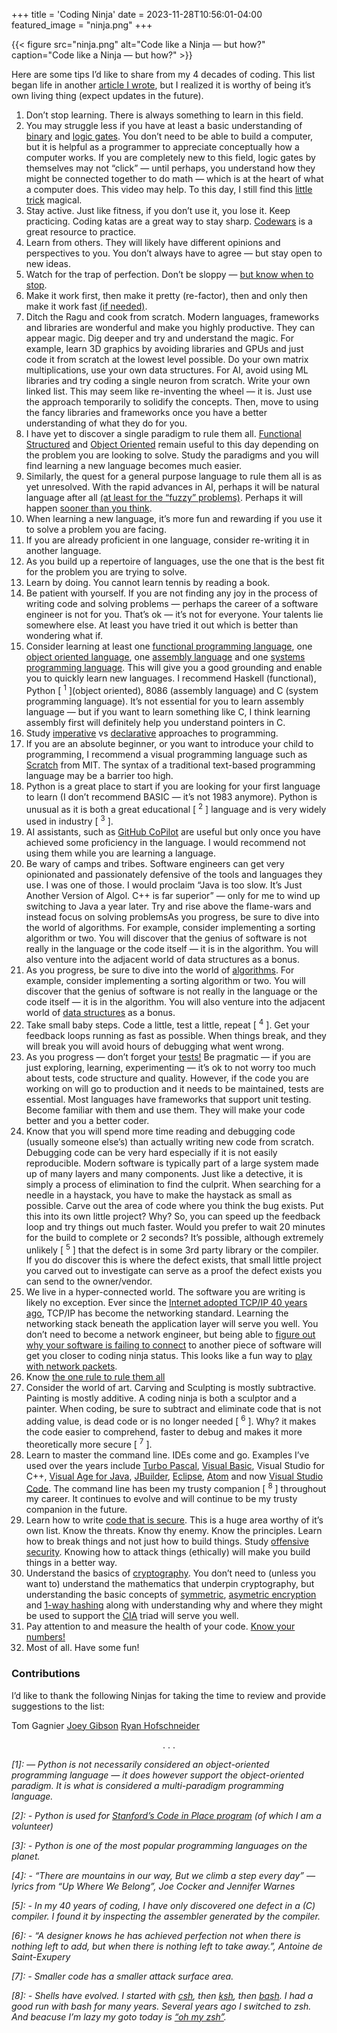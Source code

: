 +++
title = 'Coding Ninja'
date = 2023-11-28T10:56:01-04:00
featured_image = "ninja.png"
+++

{{< figure src="ninja.png" alt="Code like a Ninja — but how?" caption="Code like a Ninja — but how?" >}}

Here are some tips I’d like to share from my 4 decades of coding. This list began life in another [article I wrote](/posts/tips-becoming-swe/), but I realized it is worthy of being it’s own living thing (expect updates in the future).

1. Don’t stop learning. There is always something to learn in this field.
2. You may struggle less if you have at least a basic understanding of [binary](https://en.wikipedia.org/wiki/Binary_number) and [logic gates](https://www.youtube.com/watch?v=UvI-AMAtrvE). You don’t need to be able to build a computer, but it is helpful as a programmer to appreciate conceptually how a computer works. If you are completely new to this field, logic gates by themselves may not “click” — until perhaps, you understand how they might be connected together to do math — which is at the heart of what a computer does. This video may help. To this day, I still find this [little trick](https://betterexplained.com/articles/swap-two-variables-using-xor/) magical.
3. Stay active. Just like fitness, if you don’t use it, you lose it. Keep practicing. Coding katas are a great way to stay sharp. [Codewars](https://www.codewars.com/) is a great resource to practice.
4. Learn from others. They will likely have different opinions and perspectives to you. You don’t always have to agree — but stay open to new ideas.
5. Watch for the trap of perfection. Don’t be sloppy — [but know when to stop](/posts/perfectionism/). 
6. Make it work first, then make it pretty (re-factor), then and only then make it work fast [(if needed)](https://ubiquity.acm.org/article.cfm?id=1513451).
7. Ditch the Ragu and cook from scratch. Modern languages, frameworks and libraries are wonderful and make you highly productive. They can appear magic. Dig deeper and try and understand the magic. For example, learn 3D graphics by avoiding libraries and GPUs and just code it from scratch at the lowest level possible. Do your own matrix multiplications, use your own data structures. For AI, avoid using ML libraries and try coding a single neuron from scratch. Write your own linked list. This may seem like re-inventing the wheel — it is. Just use the approach temporarily to solidify the concepts. Then, move to using the fancy libraries and frameworks once you have a better understanding of what they do for you.
8. I have yet to discover a single paradigm to rule them all. [Functional](https://en.wikipedia.org/wiki/Functional_programming) [Structured](https://en.wikipedia.org/wiki/Structured_programming) and [Object Oriented](https://en.wikipedia.org/wiki/Object-oriented_programming) remain useful to this day depending on the problem you are looking to solve. Study the paradigms and you will find learning a new language becomes much easier.
9. Similarly, the quest for a general purpose language to rule them all is as yet unresolved. With the rapid advances in AI, perhaps it will be natural language after all [(at least for the “fuzzy” problems)](/posts/thoughts-on-software-2.0/). Perhaps it will happen [sooner than you think](https://www.youtube.com/watch?v=JhCl-GeT4jw&t=627s).
10. When learning a new language, it’s more fun and rewarding if you use it to solve a problem you are facing.
11. If you are already proficient in one language, consider re-writing it in another language. 
12. As you build up a repertoire of languages, use the one that is the best fit for the problem you are trying to solve.
13. Learn by doing. You cannot learn tennis by reading a book.
14. Be patient with yourself. If you are not finding any joy in the process of writing code and solving problems — perhaps the career of a software engineer is not for you. That’s ok — it’s not for everyone. Your talents lie somewhere else. At least you have tried it out which is better than wondering what if.
15. Consider learning at least one [functional programming language](https://en.wikipedia.org/wiki/Functional_programming), one [object oriented language](https://en.wikipedia.org/wiki/Object-oriented_programming), one [assembly language](https://en.wikipedia.org/wiki/Assembly_language) and one [systems programming language](https://en.wikipedia.org/wiki/Systems_programming). This will give you a good grounding and enable you to quickly learn new languages. I recommend Haskell (functional), Python  [ <sup>1</sup> ](object oriented), 8086 (assembly language) and C (system programming language). It’s not essential for you to learn assembly language — but if you want to learn something like C, I think learning assembly first will definitely help you understand pointers in C.
16. Study [imperative](https://en.wikipedia.org/wiki/Imperative_programming) vs [declarative](https://en.wikipedia.org/wiki/Declarative_programming) approaches to programming.
17. If you are an absolute beginner, or you want to introduce your child to programming, I recommend a visual programming language such as [Scratch](https://scratch.mit.edu/) from MIT. The syntax of a traditional text-based programming language may be a barrier too high.
18. Python is a great place to start if you are looking for your first language to learn (I don’t recommend BASIC — it’s not 1983 anymore). Python is unusual as it is both a great educational [ <sup>2</sup> ] language and is very widely used in industry [ <sup>3</sup> ].
19. AI assistants, such as [GitHub CoPilot](https://github.com/features/copilot) are useful but only once you have achieved some proficiency in the language. I would recommend not using them while you are learning a language.
20. Be wary of camps and tribes. Software engineers can get very opinionated and passionately defensive of the tools and languages they use. I was one of those. I would proclaim “Java is too slow. It’s Just Another Version of Algol. C++ is far superior” — only for me to wind up switching to Java a year later. Try and rise above the flame-wars and instead focus on solving problemsAs you progress, be sure to dive into the world of algorithms. For example, consider implementing a sorting algorithm or two. You will discover that the genius of software is not really in the language or the code itself — it is in the algorithm. You will also venture into the adjacent world of data structures as a bonus.
21. As you progress, be sure to dive into the world of [algorithms](https://en.wikipedia.org/wiki/Algorithm). For example, consider implementing a sorting algorithm or two. You will discover that the genius of software is not really in the language or the code itself — it is in the algorithm. You will also venture into the adjacent world of [data structures](https://en.wikipedia.org/wiki/Data_structure) as a bonus.
22. Take small baby steps. Code a little, test a little, repeat [ <sup>4</sup> ]. Get your feedback loops running as fast as possible. When things break, and they will break you will avoid hours of debugging what went wrong.
23. As you progress — don’t forget your [tests!](https://en.wikipedia.org/wiki/Test-driven_development) Be pragmatic — if you are just exploring, learning, experimenting — it’s ok to not worry too much about tests, code structure and quality. However, if the code you are working on will go to production and it needs to be maintained, tests are essential. Most languages have frameworks that support unit testing. Become familiar with them and use them. They will make your code better and you a better coder.
24. Know that you will spend more time reading and debugging code (usually someone else’s) than actually writing new code from scratch. Debugging code can be very hard especially if it is not easily reproducible. Modern software is typically part of a large system made up of many layers and many components. Just like a detective, it is simply a process of elimination to find the culprit. When searching for a needle in a haystack, you have to make the haystack as small as possible. Carve out the area of code where you think the bug exists. Put this into its own little project? Why? So, you can speed up the feedback loop and try things out much faster. Would you prefer to wait 20 minutes for the build to complete or 2 seconds? It’s possible, although extremely unlikely [ <sup>5</sup> ] that the defect is in some 3rd party library or the compiler. If you do discover this is where the defect exists, that small little project you carved out to investigate can serve as a proof the defect exists you can send to the owner/vendor.
25. We live in a hyper-connected world. The software you are writing is likely no exception. Ever since the [Internet adopted TCP/IP 40 years ago](https://www.usg.edu/galileo/skills/unit07/internet07_02.phtml#:~:text=This%20allowed%20different%20kinds%20of,connected%20by%20a%20universal%20language.), TCP/IP has become the networking standard. Learning the networking stack beneath the application layer will serve you well. You don’t need to become a network engineer, but being able to [figure out why your software is failing to connect](https://www.youtube.com/watch?v=4_7A8Ikp5Cc) to another piece of software will get you closer to coding ninja status. This looks like a fun way to [play with network packets](https://scapy.net/).
26. Know [the one rule to rule them all](/posts/one-rule/)
27. Consider the world of art. Carving and Sculpting is mostly subtractive. Painting is mostly additive. A coding ninja is both a sculptor and a painter. When coding, be sure to subtract and eliminate code that is not adding value, is dead code or is no longer needed [ <sup>6</sup> ]. Why? it makes the code easier to comprehend, faster to debug and makes it more theoretically more secure [ <sup>7</sup> ].
28. Learn to master the command line. IDEs come and go. Examples I’ve used over the years include [Turbo Pascal](https://en.wikipedia.org/wiki/Turbo_Pascal), [Visual Basic](https://winworldpc.com/product/microsoft-visual-bas/40), Visual Studio for C++, [Visual Age for Java](https://en.wikipedia.org/wiki/VisualAge), [JBuilder](https://en.wikipedia.org/wiki/JBuilder), [Eclipse](https://eclipseide.org/), [Atom](https://en.wikipedia.org/wiki/Atom_(text_editor)) and now [Visual Studio Code](https://code.visualstudio.com/). The command line has been my trusty companion [ <sup>8</sup> ] throughout my career. It continues to evolve and will continue to be my trusty companion in the future.
29. Learn how to write [code that is secure](https://en.wikipedia.org/wiki/Application_security). This is a huge area worthy of it’s own list. Know the threats. Know thy enemy. Know the principles. Learn how to break things and not just how to build things. Study [offensive security](https://www.techtarget.com/whatis/definition/offensive-security). Knowing how to attack things (ethically) will make you build things in a better way.
30. Understand the basics of [cryptography](https://en.wikipedia.org/wiki/Cryptography). You don’t need to (unless you want to) understand the mathematics that underpin cryptography, but understanding the basic concepts of [symmetric](https://en.wikipedia.org/wiki/Symmetric-key_algorithm), [asymetric encryption](https://en.wikipedia.org/wiki/Public-key_cryptography) and [1-way hashing](https://en.wikipedia.org/wiki/Cryptographic_hash_function) along with understanding why and where they might be used to support the [CIA](https://www.techtarget.com/whatis/definition/Confidentiality-integrity-and-availability-CIA) triad will serve you well.
31. Pay attention to and measure the health of your code. [Know your numbers!](/posts/know-your-numbers-health-screen-your-codebase-today/)
32. Most of all. Have some fun!

### Contributions

I’d like to thank the following Ninjas for taking the time to review and provide suggestions to the list:

Tom Gagnier
[Joey Gibson](https://www.linkedin.com/in/joeygibson/)
[Ryan Hofschneider](https://www.linkedin.com/in/ryanhof/)

<p style='text-align: center;'>. . .</p>

*[1]: — Python is not necessarily considered an object-oriented programming language — it does however support the object-oriented paradigm. It is what is considered a multi-paradigm programming language.*

*[2]: - Python is used for [Stanford’s Code in Place program](https://codeinplace.stanford.edu/) (of which I am a volunteer)*

*[3]: - Python is one of the most popular programming languages on the planet.*

*[4]: - “There are mountains in our way, But we climb a step every day” — lyrics from “Up Where We Belong”, Joe Cocker and Jennifer Warnes*

*[5]: - In my 40 years of coding, I have only discovered one defect in a (C) compiler. I found it by inspecting the assembler generated by the compiler.*

*[6]: - “A designer knows he has achieved perfection not when there is nothing left to add, but when there is nothing left to take away.”, Antoine de Saint-Exupery*

*[7]: - Smaller code has a smaller attack surface area.*

*[8]: - Shells have evolved. I started with [csh](https://en.wikipedia.org/wiki/C_shell), then [ksh](https://en.wikipedia.org/wiki/KornShell), then [bash](https://www.gnu.org/software/bash/). I had a good run with bash for many years. Several years ago I switched to zsh. And beacuse I’m lazy my goto today is [“oh my zsh”](https://ohmyz.sh/).*


